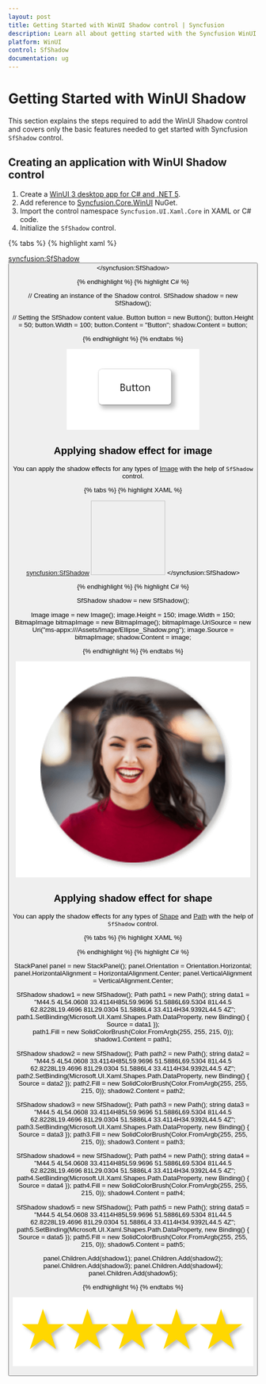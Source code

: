 ```yaml
---
layout: post
title: Getting Started with WinUI Shadow control | Syncfusion
description: Learn all about getting started with the Syncfusion WinUI Shadow(SfShadow) control, its elements, and more here.
platform: WinUI
control: SfShadow
documentation: ug
---
```


# Getting Started with WinUI Shadow

This section explains the steps required to add the WinUI Shadow control and covers only the basic features needed to get started with Syncfusion `SfShadow` control.

## Creating an application with WinUI Shadow control

1. Create a [WinUI 3 desktop app for C# and .NET 5](https://docs.microsoft.com/en-us/windows/apps/winui/winui3/get-started-winui3-for-desktop).
2. Add reference to [Syncfusion.Core.WinUI](https://www.nuget.org/packages/Syncfusion.Core.WinUI) NuGet. 
3. Import the control namespace `Syncfusion.UI.Xaml.Core` in XAML or C# code.
4. Initialize the `SfShadow` control.

{% tabs %}
{% highlight xaml %}

<Page
    x:Class="GettingStarted.MainPage"
    xmlns="http://schemas.microsoft.com/winfx/2006/xaml/presentation"
    xmlns:x="http://schemas.microsoft.com/winfx/2006/xaml"
    xmlns:local="using:GettingStarted"
    xmlns:d="http://schemas.microsoft.com/expression/blend/2008"
    xmlns:mc="http://schemas.openxmlformats.org/markup-compatibility/2006"
    xmlns:syncfusion="using:Syncfusion.UI.Xaml.Core"
    mc:Ignorable="d"
    Background="{ThemeResource ApplicationPageBackgroundThemeBrush}">
    <Grid>
      <syncfusion:SfShadow>
         <Button Height="50" Width="100" Content="Button"/>
      </syncfusion:SfShadow>
    </Grid>
</Page>

{% endhighlight %}
{% highlight C# %}

// Creating an instance of the Shadow control.
SfShadow shadow = new SfShadow();

// Setting the SfShadow content value.
Button button = new Button();
button.Height = 50;
button.Width = 100;
button.Content = "Button";
shadow.Content = button;

{% endhighlight %}
{% endtabs %}

![Shadow effect for button in WinUI](Shadow_images/winui_shadow_button.png)

## Applying shadow effect for image

You can apply the shadow effects for any types of [Image](https://docs.microsoft.com/en-us/windows/windows-app-sdk/api/winrt/microsoft.ui.xaml.controls.image) with the help of `SfShadow` control.

{% tabs %}
{% highlight XAML %}

<syncfusion:SfShadow>
   <Image Height="150" Width="150" Source="/Assets/Shadow/Ellipse_Shadow.png"/>
</syncfusion:SfShadow>

{% endhighlight %}
{% highlight C# %}

SfShadow shadow = new SfShadow();

Image image = new Image();
image.Height = 150;
image.Width = 150;
BitmapImage bitmapImage = new BitmapImage();
bitmapImage.UriSource = new Uri("ms-appx:///Assets/Image/Ellipse_Shadow.png");
image.Source = bitmapImage;
shadow.Content = image;

{% endhighlight %}
{% endtabs %}

![Shadow effect for image in WinUI](Shadow_images/winui_shadow_image.png)

## Applying shadow effect for shape 

You can apply the shadow effects for any types of [Shape](https://docs.microsoft.com/en-us/windows/windows-app-sdk/api/winrt/microsoft.ui.xaml.shapes.shape) and [Path](https://docs.microsoft.com/en-us/windows/windows-app-sdk/api/winrt/microsoft.ui.xaml.shapes.path) with the help of `SfShadow` control.

{% tabs %}
{% highlight XAML %}

<StackPanel Orientation="Horizontal">
   <syncfusion:SfShadow>
      <Path Data="M44.5 4L54.0608 33.4114H85L59.9696 51.5886L69.5304 81L44.5 62.8228L19.4696 81L29.0304 51.5886L4 33.4114H34.9392L44.5 4Z" Fill="#FFD700"/>  
   </syncfusion:SfShadow>
   <syncfusion:SfShadow>
      <Path Data="M44.5 4L54.0608 33.4114H85L59.9696 51.5886L69.5304 81L44.5 62.8228L19.4696 81L29.0304 51.5886L4 33.4114H34.9392L44.5 4Z" Fill="#FFD700"/>  
   </syncfusion:SfShadow>
   <syncfusion:SfShadow>
      <Path Data="M44.5 4L54.0608 33.4114H85L59.9696 51.5886L69.5304 81L44.5 62.8228L19.4696 81L29.0304 51.5886L4 33.4114H34.9392L44.5 4Z" Fill="#FFD700"/>  
   </syncfusion:SfShadow>
   <syncfusion:SfShadow>
      <Path Data="M44.5 4L54.0608 33.4114H85L59.9696 51.5886L69.5304 81L44.5 62.8228L19.4696 81L29.0304 51.5886L4 33.4114H34.9392L44.5 4Z" Fill="#FFD700"/>  
   </syncfusion:SfShadow>
   <syncfusion:SfShadow>
      <Path Data="M44.5 4L54.0608 33.4114H85L59.9696 51.5886L69.5304 81L44.5 62.8228L19.4696 81L29.0304 51.5886L4 33.4114H34.9392L44.5 4Z" Fill="#FFD700"/>  
   </syncfusion:SfShadow>
</StackPanel>

{% endhighlight %}
{% highlight C# %}

StackPanel panel = new StackPanel();
panel.Orientation = Orientation.Horizontal;
panel.HorizontalAlignment = HorizontalAlignment.Center;
panel.VerticalAlignment = VerticalAlignment.Center;

SfShadow shadow1 = new SfShadow();
Path path1 = new Path();
string data1 = "M44.5 4L54.0608 33.4114H85L59.9696 51.5886L69.5304 81L44.5 62.8228L19.4696 81L29.0304 51.5886L4 33.4114H34.9392L44.5 4Z";
path1.SetBinding(Microsoft.UI.Xaml.Shapes.Path.DataProperty, new Binding() { Source = data1 });    
path1.Fill = new SolidColorBrush(Color.FromArgb(255, 255, 215, 0));
shadow1.Content = path1;
           
SfShadow shadow2 = new SfShadow();
Path path2 = new Path();
string data2 = "M44.5 4L54.0608 33.4114H85L59.9696 51.5886L69.5304 81L44.5 62.8228L19.4696 81L29.0304 51.5886L4 33.4114H34.9392L44.5 4Z";
path2.SetBinding(Microsoft.UI.Xaml.Shapes.Path.DataProperty, new Binding() { Source = data2 });
path2.Fill = new SolidColorBrush(Color.FromArgb(255, 255, 215, 0));
shadow2.Content = path2;
          
SfShadow shadow3 = new SfShadow();
Path path3 = new Path();
string data3 = "M44.5 4L54.0608 33.4114H85L59.9696 51.5886L69.5304 81L44.5 62.8228L19.4696 81L29.0304 51.5886L4 33.4114H34.9392L44.5 4Z";
path3.SetBinding(Microsoft.UI.Xaml.Shapes.Path.DataProperty, new Binding() { Source = data3 });
path3.Fill = new SolidColorBrush(Color.FromArgb(255, 255, 215, 0));
shadow3.Content = path3;
           
SfShadow shadow4 = new SfShadow();
Path path4 = new Path();
string data4 = "M44.5 4L54.0608 33.4114H85L59.9696 51.5886L69.5304 81L44.5 62.8228L19.4696 81L29.0304 51.5886L4 33.4114H34.9392L44.5 4Z";
path4.SetBinding(Microsoft.UI.Xaml.Shapes.Path.DataProperty, new Binding() { Source = data4 });
path4.Fill = new SolidColorBrush(Color.FromArgb(255, 255, 215, 0));
shadow4.Content = path4;
        
SfShadow shadow5 = new SfShadow();
Path path5 = new Path();
string data5 = "M44.5 4L54.0608 33.4114H85L59.9696 51.5886L69.5304 81L44.5 62.8228L19.4696 81L29.0304 51.5886L4 33.4114H34.9392L44.5 4Z";
path5.SetBinding(Microsoft.UI.Xaml.Shapes.Path.DataProperty, new Binding() { Source = data5 });
path5.Fill = new SolidColorBrush(Color.FromArgb(255, 255, 215, 0));
shadow5.Content = path5;
            
panel.Children.Add(shadow1);
panel.Children.Add(shadow2);
panel.Children.Add(shadow3);
panel.Children.Add(shadow4);
panel.Children.Add(shadow5);
   
{% endhighlight %}
{% endtabs %}

![Shadow effect for shape in WinUI](Shadow_images/winui_shadow_path.png)
